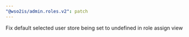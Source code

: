 ```yaml
---
"@wso2is/admin.roles.v2": patch
---
```


Fix default selected user store being set to undefined in role assign view
